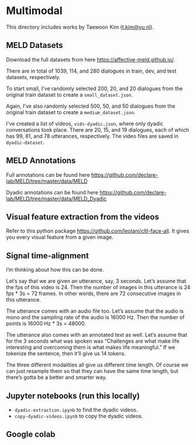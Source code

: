 # Multimodal
This directory includes works by Taewoon Kim (t.kim@vu.nl).

## MELD Datasets

Download the full datasets from here https://affective-meld.github.io/.

There are in total of 1039, 114, and 280 dialogues in train, dev, and test datasets, respectively. 

To start small, I've randomly selected 200, 20, and 20 dialogues from the original train dataset to create a `small_dataset.json`. 

Again, I've also randomly selected 500, 50, and 50 dialogues from the original train dataset to create a `medium_dataset.json`.

I've created a list of videos, `vids-dyadic.json`, where only dyadic conversations took place. There are 20, 15, and 19 dialogues, each of which has 99, 81, and 78 utterances, respectively. The video files are saved in `dyadic-dataset`.

## MELD Annotations

Full annotations can be found here https://github.com/declare-lab/MELD/tree/master/data/MELD

Dyadic annotations can be found here https://github.com/declare-lab/MELD/tree/master/data/MELD_Dyadic

## Visual feature extraction from the videos

Refer to this python package https://github.com/leolani/cltl-face-all. It gives you every visual feature from a given image.


## Signal time-alignment

I’m thinking about how this can be done.

Let’s say that we are given an utterance, say, 3 seconds. Let’s assume that the fps of this video is 24. Then the number of images in this utterance is 24 fps * 3s = 72 frames.  In other words, there are 72 consecutive images in this utterance. 

The utterance comes with an audio file too. Let’s assume that the audio is mono and the sampling rate of the audio is 16000 Hz. Then the number of points is 16000 Hz * 3s = 48000.

The utterance also comes with an annotated text as well. Let’s assume that for the 3 seconds what was spoken was “Challenges are what make life interesting and overcoming them is what makes life meaningful.” If we tokenize the sentence, then it’ll give us 14 tokens. 

The three different modalities all give us different time length. Of course we can just resample them so that they can have the same time length, but there’s gotta be a better and smarter way.

## Jupyter notebooks (run this locally)
* `dyadic-extraction.ipynb` to find the dyadic videos.
* `copy-dyadic-videos.ipynb` to copy the dyadic videos.

## Google colab

